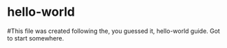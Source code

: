 # hello-world

#This file was created following the, you guessed it, hello-world guide. Got to start somewhere.
